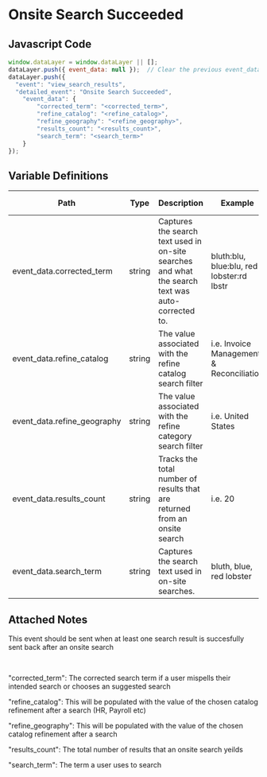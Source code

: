 # Onsite Search Succeeded

### 

## Javascript Code
```js
window.dataLayer = window.dataLayer || [];
dataLayer.push({ event_data: null });  // Clear the previous event_data object.
dataLayer.push({
  "event": "view_search_results",
  "detailed_event": "Onsite Search Succeeded",
    "event_data": {
        "corrected_term": "<corrected_term>",
        "refine_catalog": "<refine_catalog>",
        "refine_geography": "<refine_geography>",
        "results_count": "<results_count>",
        "search_term": "<search_term>"
    }
});
```

## Variable Definitions

|Path|Type|Description|Example|Pattern|Min Length|Max Length|Minimum|Maximum|Multiple Of|
| --- | --- | --- | --- | --- | --- | --- | --- | --- | --- |
|event_data.corrected_term|string|Captures the search text used in on-site searches and what the search text was auto-corrected to.|bluth:blu, blue:blu, red lobster:rd lbstr|||||||
|event_data.refine_catalog|string|The value associated with the refine catalog search filter|i.e. Invoice Management & Reconciliation|||||||
|event_data.refine_geography|string|The value associated with the refine category search filter|i.e. United States|||||||
|event_data.results_count|string|Tracks the total number of results that are returned from an onsite search|i.e. 20|||||||
|event_data.search_term|string|Captures the search text used in on-site searches.|bluth, blue, red lobster|||||||

## Attached Notes

<p>This event should be sent when at least one search result is succesfully sent back after an onsite search&nbsp;</p>
<p>&nbsp;</p>
<p><span class="hljs-string">"corrected_term"</span>: The corrected search term if a user mispells their intended search or chooses an suggested search</p>
<p><span class="hljs-string">"refine_catalog"</span>: This will be populated with the value of the chosen catalog refinement after a search (HR, Payroll etc)</p>
<p><span class="hljs-string">"refine_geography"</span>: This will be populated with the value of the chosen catalog refinement after a search&nbsp;</p>
<p>"results_count": The total number of results that an onsite search yeilds&nbsp;</p>
<p><span class="hljs-string">"search_term"</span>: The term a user uses to search</p>
<p>&nbsp;</p>
